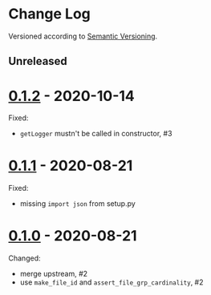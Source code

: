 Change Log
==========
Versioned according to [Semantic Versioning](http://semver.org/).

## Unreleased

# [0.1.2] - 2020-10-14

Fixed:

  * `getLogger` mustn't be called in constructor, #3

# [0.1.1] - 2020-08-21

Fixed:

  * missing `import json` from setup.py

# [0.1.0] - 2020-08-21

Changed:

  * merge upstream, #2
  * use `make_file_id` and `assert_file_grp_cardinality`, #2


<!-- link-labels -->
[0.1.2]: ../../compare/v0.1.2...v0.1.1
[0.1.1]: ../../compare/v0.1.1...v0.1.0
[0.1.0]: ../../compare/v0.1.0...v0.0.2
[0.0.2]: ../../compare/v0.0.1...v0.0.2
[0.0.2]: ../../compare/HEAD...v0.0.1
